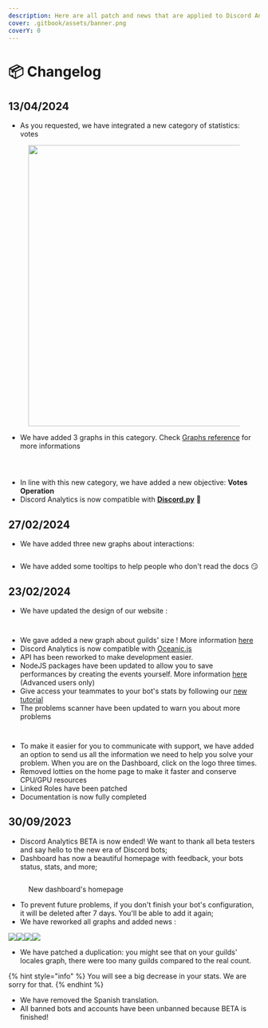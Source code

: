 ```yaml
---
description: Here are all patch and news that are applied to Discord Analytics services!
cover: .gitbook/assets/banner.png
coverY: 0
---
```


# 📦 Changelog

## 13/04/2024

* As you requested, we have integrated a new category of statistics: votes

<figure><img src=".gitbook/assets/screenshot_1_changelog_XX_03_2024.png" alt="" width="563"><figcaption></figcaption></figure>

* We have added 3 graphs in this category. Check [Graphs reference](dash-reference/graphs-reference.md#votes) for more informations

<div>

<figure><img src=".gitbook/assets/votes_evolution_topgg_chart.png" alt=""><figcaption></figcaption></figure>

 

<figure><img src=".gitbook/assets/votes_evolution_chart.png" alt=""><figcaption></figcaption></figure>

 

<figure><img src=".gitbook/assets/votes_providers_pie.png" alt=""><figcaption></figcaption></figure>

</div>

* In line with this new category, we have added a new objective: **Votes Operation**
* Discord Analytics is now compatible with [**Discord.py**](get-started/installation/discord.py.md) 🎉

## 27/02/2024

* We have added three new graphs about interactions:

<figure><img src=".gitbook/assets/screenshot_1_changelog_27_02_2024.png" alt=""><figcaption></figcaption></figure>

* We have added some tooltips to help people who don't read the docs 😏

## 23/02/2024

* We have updated the design of our website :&#x20;

<div>

<figure><img src=".gitbook/assets/screenshot_3_changelog_23_02_2024.png" alt=""><figcaption></figcaption></figure>

 

<figure><img src=".gitbook/assets/screenshot_1_changelog_23_02_2024.png" alt=""><figcaption></figcaption></figure>

</div>

* We gave added a new graph about guilds' size ! More information [here](dash-reference/graphs-reference.md#distribution-of-guilds-by-size)
* Discord Analytics is now compatible with [Oceanic.js](https://oceanic.ws/)
* API has been reworked to make development easier.&#x20;
* NodeJS packages have been updated to allow you to save performances by creating the events yourself. More information [here](get-started/advanced-usage/optimize-events.md) (Advanced users only)
* Give access your teammates to your bot's stats by following our [new tutorial](get-started/advanced-usage/teams.md)
* The problems scanner have been updated to warn you about more problems

<div>

<figure><img src=".gitbook/assets/screenshot_2_changelog_23_02_2024.png" alt=""><figcaption></figcaption></figure>

 

<figure><img src=".gitbook/assets/screenshot_4_changelog_23_02_2024.png" alt=""><figcaption></figcaption></figure>

</div>

* To make it easier for you to communicate with support, we have added an option to send us all the information we need to help you solve your problem. When you are on the Dashboard, click on the logo three times.
* Removed lotties on the home page to make it faster and conserve CPU/GPU resources
* Linked Roles have been patched
* Documentation is now fully completed

## 30/09/2023

* Discord Analytics BETA is now ended! We want to thank all beta testers and say hello to the new era of Discord bots;
* Dashboard has now a beautiful homepage with feedback, your bots status, stats, and more;

<figure><img src=".gitbook/assets/screenshot_5_changelog_1.0.0.png" alt=""><figcaption><p>New dashboard's homepage</p></figcaption></figure>

* To prevent future problems, if you don't finish your bot's configuration, it will be deleted after 7 days. You'll be able to add it again;
* We have reworked all graphs and added news :&#x20;

![](.gitbook/assets/screenshot\_1\_changelog\_1.0.0.png)![](.gitbook/assets/screenshot\_2\_changelog\_1.0.0.png)![](.gitbook/assets/screenshot\_3\_changelog\_1.0.0.png)![](.gitbook/assets/screenshot\_4\_changelog\_1.0.0.png)

* We have patched a duplication: you might see that on your guilds' locales graph, there were too many guilds compared to the real count.&#x20;

{% hint style="info" %}
You will see a big decrease in your stats. We are sorry for that.
{% endhint %}

* We have removed the Spanish translation.
* All banned bots and accounts have been unbanned because BETA is finished!
